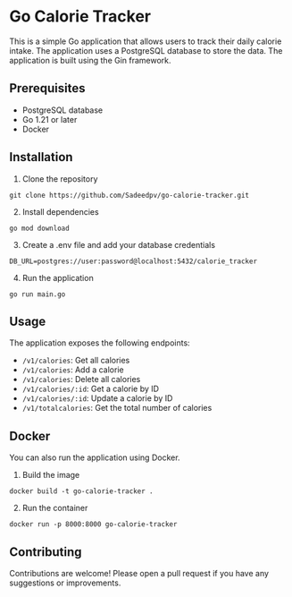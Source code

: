  # Go Calorie Tracker

This is a simple Go application that allows users to track their daily calorie intake. The application uses a PostgreSQL database to store the data. The application is built using the Gin framework.

## Prerequisites

* PostgreSQL database
* Go 1.21 or later
* Docker

## Installation

1. Clone the repository

```
git clone https://github.com/Sadeedpv/go-calorie-tracker.git
```

2. Install dependencies

```
go mod download
```

3. Create a .env file and add your database credentials

```
DB_URL=postgres://user:password@localhost:5432/calorie_tracker
```

4. Run the application

```
go run main.go
```

## Usage

The application exposes the following endpoints:

* `/v1/calories`: Get all calories
* `/v1/calories`: Add a calorie
* `/v1/calories`: Delete all calories
* `/v1/calories/:id`: Get a calorie by ID
* `/v1/calories/:id`: Update a calorie by ID
* `/v1/totalcalories`: Get the total number of calories

## Docker

You can also run the application using Docker.

1. Build the image

```
docker build -t go-calorie-tracker .
```

2. Run the container

```
docker run -p 8000:8000 go-calorie-tracker
```

## Contributing

Contributions are welcome! Please open a pull request if you have any suggestions or improvements.